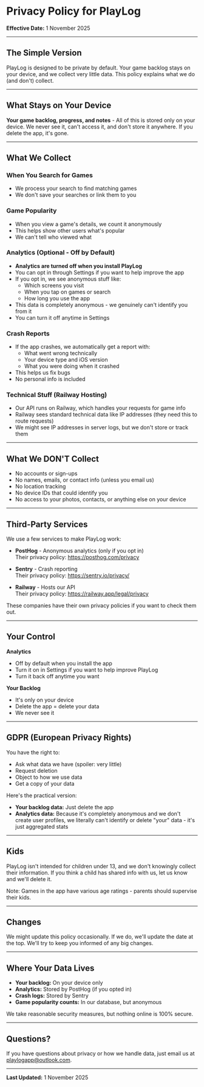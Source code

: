 # Privacy Policy for PlayLog

**Effective Date:** 1 November 2025

---

## The Simple Version

PlayLog is designed to be private by default. Your game backlog stays on your device, and we collect very little data. This policy explains what we do (and don't) collect.

---

## What Stays on Your Device

**Your game backlog, progress, and notes** - All of this is stored only on your device. We never see it, can't access it, and don't store it anywhere. If you delete the app, it's gone.

---

## What We Collect

### When You Search for Games
- We process your search to find matching games
- We don't save your searches or link them to you

### Game Popularity
- When you view a game's details, we count it anonymously
- This helps show other users what's popular
- We can't tell who viewed what

### Analytics (Optional - Off by Default)
- **Analytics are turned off when you install PlayLog**
- You can opt in through Settings if you want to help improve the app
- If you opt in, we see anonymous stuff like:
  - Which screens you visit
  - When you tap on games or search
  - How long you use the app
- This data is completely anonymous - we genuinely can't identify you from it
- You can turn it off anytime in Settings

### Crash Reports
- If the app crashes, we automatically get a report with:
  - What went wrong technically
  - Your device type and iOS version
  - What you were doing when it crashed
- This helps us fix bugs
- No personal info is included

### Technical Stuff (Railway Hosting)
- Our API runs on Railway, which handles your requests for game info
- Railway sees standard technical data like IP addresses (they need this to route requests)
- We might see IP addresses in server logs, but we don't store or track them

---

## What We DON'T Collect

- No accounts or sign-ups
- No names, emails, or contact info (unless you email us)
- No location tracking
- No device IDs that could identify you
- No access to your photos, contacts, or anything else on your device

---

## Third-Party Services

We use a few services to make PlayLog work:

- **PostHog** - Anonymous analytics (only if you opt in)  
  Their privacy policy: https://posthog.com/privacy
  
- **Sentry** - Crash reporting  
  Their privacy policy: https://sentry.io/privacy/

- **Railway** - Hosts our API  
  Their privacy policy: https://railway.app/legal/privacy

These companies have their own privacy policies if you want to check them out.

---

## Your Control

**Analytics**
- Off by default when you install the app
- Turn it on in Settings if you want to help improve PlayLog
- Turn it back off anytime you want

**Your Backlog**
- It's only on your device
- Delete the app = delete your data
- We never see it

---

## GDPR (European Privacy Rights)

You have the right to:
- Ask what data we have (spoiler: very little)
- Request deletion
- Object to how we use data
- Get a copy of your data

Here's the practical version:
- **Your backlog data:** Just delete the app
- **Analytics data:** Because it's completely anonymous and we don't create user profiles, we literally can't identify or delete "your" data - it's just aggregated stats

---

## Kids

PlayLog isn't intended for children under 13, and we don't knowingly collect their information. If you think a child has shared info with us, let us know and we'll delete it.

Note: Games in the app have various age ratings - parents should supervise their kids.

---

## Changes

We might update this policy occasionally. If we do, we'll update the date at the top. We'll try to keep you informed of any big changes.

---

## Where Your Data Lives

- **Your backlog:** On your device only
- **Analytics:** Stored by PostHog (if you opted in)
- **Crash logs:** Stored by Sentry
- **Game popularity counts:** In our database, but anonymous

We take reasonable security measures, but nothing online is 100% secure.

---

## Questions?

If you have questions about privacy or how we handle data, just email us at [playlogapp@outlook.com](mailto:playlogapp@outlook.com).

---

**Last Updated:** 1 November 2025